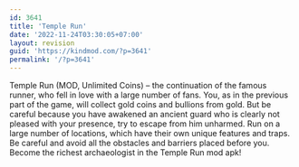 ```yaml
---
id: 3641
title: 'Temple Run'
date: '2022-11-24T03:30:05+07:00'
layout: revision
guid: 'https://kindmod.com/?p=3641'
permalink: '/?p=3641'
---
```


Temple Run (MOD, Unlimited Coins) – the continuation of the famous runner, who fell in love with a large number of fans. You, as in the previous part of the game, will collect gold coins and bullions from gold. But be careful because you have awakened an ancient guard who is clearly not pleased with your presence, try to escape from him unharmed. Run on a large number of locations, which have their own unique features and traps. Be careful and avoid all the obstacles and barriers placed before you. Become the richest archaeologist in the Temple Run mod apk!